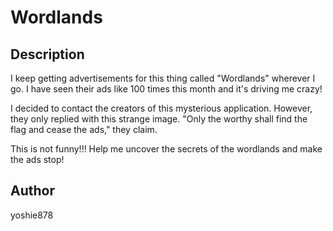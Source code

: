 # Wordlands

## Description

I keep getting advertisements for this thing called "Wordlands" wherever I go. I have seen their ads like 100 times this month and it's driving me crazy!

I decided to contact the creators of this mysterious application. However, they only replied with this strange image. 
"Only the worthy shall find the flag and cease the ads," they claim.

This is not funny!!! Help me uncover the secrets of the wordlands and make the ads stop!

## Author
yoshie878